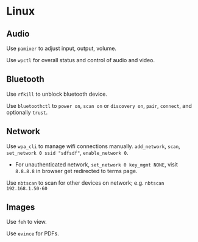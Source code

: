 
# Linux

## Audio

Use `pamixer` to adjust input, output, volume.

Use `wpctl` for overall status and control of audio and video.

## Bluetooth

Use `rfkill` to unblock bluetooth device.

Use `bluetoothctl` to `power on`, `scan on` or `discovery on`, `pair`,
`connect`, and optionally `trust`.

## Network

Use `wpa_cli` to manage wifi connections manually. `add_network`, `scan`,
`set_network 0 ssid "sdfsdf"`, `enable_network 0`.
 - For unauthenticated network, `set_network 0 key_mgmt NONE`, visit `8.8.8.8` in browser get redirected to terms page.

Use `nbtscan` to scan for other devices on network; e.g. `nbtscan
192.168.1.50-60`

## Images
Use `feh` to view.

Use `evince` for PDFs.
